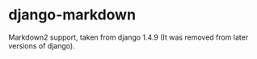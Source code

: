 django-markdown
===============

Markdown2 support, taken from django 1.4.9 (It was removed from later versions of django).

